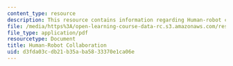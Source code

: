 ```yaml
---
content_type: resource
description: This resource contains information regarding Human-robot collaboration.
file: /media/https%3A/open-learning-course-data-rc.s3.amazonaws.com/res-9-003-brains-minds-and-machines-summer-course-summer-2015/d3fda03cdb21b35aba5833370e1ca06e_MITRES_9_003SUM15_Lec8-4.pdf
file_type: application/pdf
resourcetype: Document
title: Human-Robot Collaboration
uid: d3fda03c-db21-b35a-ba58-33370e1ca06e
---
```

